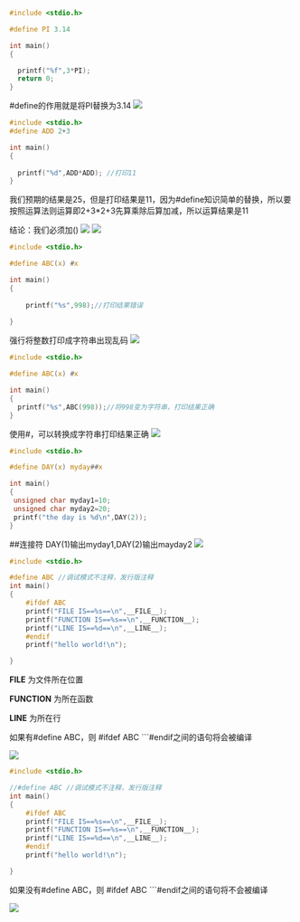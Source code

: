 ```c
#include <stdio.h>

#define PI 3.14

int main()
{

  printf("%f",3*PI);
  return 0;
}

```
#define的作用就是将PI替换为3.14
![](2021-09-07-17-16-04.png)


```c
#include <stdio.h>
#define ADD 2+3

int main()
{
 
  printf("%d",ADD*ADD); //打印11
}
```
我们预期的结果是25，但是打印结果是11，因为#define知识简单的替换，所以要按照运算法则运算即2+3*2+3先算乘除后算加减，所以运算结果是11

结论：我们必须加()
![](2021-09-07-17-19-02.png)
![](2021-09-07-17-23-57.png)

```c
#include <stdio.h>

#define ABC(x) #x

int main()
{
 
    printf("%s",998);//打印结果错误
 
}

````
强行将整数打印成字符串出现乱码
![](2021-09-07-18-11-38.png)


```c
#include <stdio.h>

#define ABC(x) #x

int main()
{
  printf("%s",ABC(998));//将998变为字符串，打印结果正确
}
```
使用#，可以转换成字符串打印结果正确
![](2021-09-07-18-14-27.png)

 ```c
 #include <stdio.h>

#define DAY(x) myday##x

int main()
{
  unsigned char myday1=10;
  unsigned char myday2=20;
  printf("the day is %d\n",DAY(2));
}
```
##连接符 DAY(1)输出myday1,DAY(2)输出mayday2
![](2021-09-07-18-16-44.png)


```c
#include <stdio.h>

#define ABC //调试模式不注释，发行版注释
int main()
{
    #ifdef ABC
    printf("FILE IS==%s==\n",__FILE__);
    printf("FUNCTION IS==%s==\n",__FUNCTION__);
    printf("LINE IS==%d==\n",__LINE__);
    #endif
    printf("hello world!\n");

}
```
__FILE__  为文件所在位置

__FUNCTION__ 为所在函数

__LINE__   为所在行

如果有#define ABC，则 #ifdef ABC ```#endif之间的语句将会被编译

![](2021-09-07-18-19-10.png)

```c
#include <stdio.h>

//#define ABC //调试模式不注释，发行版注释
int main()
{
    #ifdef ABC
    printf("FILE IS==%s==\n",__FILE__);
    printf("FUNCTION IS==%s==\n",__FUNCTION__);
    printf("LINE IS==%d==\n",__LINE__);
    #endif
    printf("hello world!\n");

}
```
如果没有#define ABC，则 #ifdef ABC ```#endif之间的语句将不会被编译

![](2021-09-07-18-24-04.png)

